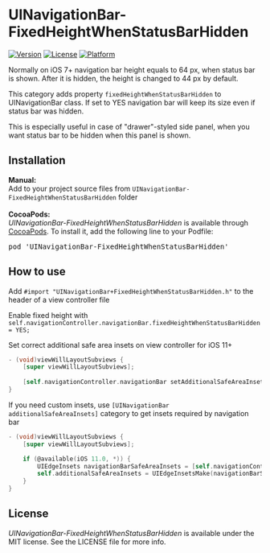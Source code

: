 # UINavigationBar-FixedHeightWhenStatusBarHidden

[![Version](https://img.shields.io/cocoapods/v/UINavigationBar-FixedHeightWhenStatusBarHidden.svg?style=flat)](http://cocoapods.org/pods/UINavigationBar-FixedHeightWhenStatusBarHidden)
[![License](https://img.shields.io/cocoapods/l/UINavigationBar-FixedHeightWhenStatusBarHidden.svg?style=flat)](http://cocoapods.org/pods/UINavigationBar-FixedHeightWhenStatusBarHidden)
[![Platform](https://img.shields.io/cocoapods/p/UINavigationBar-FixedHeightWhenStatusBarHidden.svg?style=flat)](http://cocoapods.org/pods/UINavigationBar-FixedHeightWhenStatusBarHidden)

Normally on iOS 7+ navigation bar height equals to 64 px, when status bar is shown. After it is hidden, the height is changed to 44 px by default.

This category adds property `fixedHeightWhenStatusBarHidden` to UINavigationBar class. If set to YES navigation bar will keep its size even if status bar was hidden.

This is especially useful in case of "drawer"-styled side panel, when you want status bar to be hidden when this panel is shown.

## Installation

<b>Manual:</b>
<br>
Add to your project source files from `UINavigationBar-FixedHeightWhenStatusBarHidden` folder
<br>
<br>
<b>CocoaPods:</b>
<br>
<i>UINavigationBar-FixedHeightWhenStatusBarHidden</i> is available through [CocoaPods](http://cocoapods.org). To install
it, add the following line to your Podfile:
<pre>
pod 'UINavigationBar-FixedHeightWhenStatusBarHidden'
</pre>

## How to use

Add `#import "UINavigationBar+FixedHeightWhenStatusBarHidden.h"` to the header of a view controller file

Enable fixed height with `self.navigationController.navigationBar.fixedHeightWhenStatusBarHidden = YES;`

Set correct additional safe area insets on view controller for iOS 11+
```objective-c
- (void)viewWillLayoutSubviews {
	[super viewWillLayoutSubviews];
	
	[self.navigationController.navigationBar setAdditionalSafeAreaInsetsForViewController:self];	
}
```

If you need custom insets, use `[UINavigationBar additionalSafeAreaInsets]` category to get insets required by navigation bar

```objective-c
- (void)viewWillLayoutSubviews {
	[super viewWillLayoutSubviews];

	if (@available(iOS 11.0, *)) {
		UIEdgeInsets navigationBarSafeAreaInsets = [self.navigationController.navigationBar additionalSafeAreaInsets];
		self.additionalSafeAreaInsets = UIEdgeInsetsMake(navigationBarSafeAreaInsets.top + 20, 0, 0, 0);
	}
}
```

## License

<i>UINavigationBar-FixedHeightWhenStatusBarHidden</i> is available under the MIT license. See the LICENSE file for more info.
